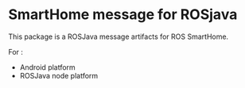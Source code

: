 # SmartHome message for ROSjava
This package is a ROSJava message artifacts for ROS SmartHome.

For :
* Android platform
* ROSJava node platform 
